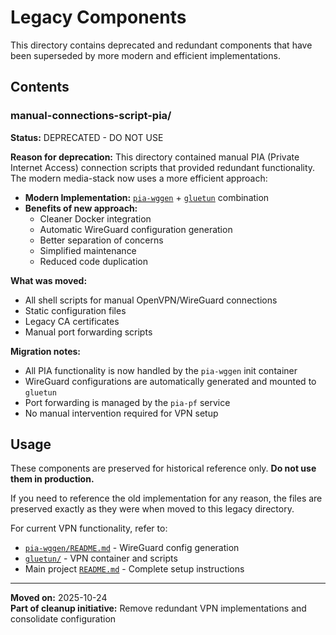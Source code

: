 # Legacy Components

This directory contains deprecated and redundant components that have been superseded by more modern and efficient implementations.

## Contents

### manual-connections-script-pia/

**Status:** DEPRECATED - DO NOT USE

**Reason for deprecation:** This directory contained manual PIA (Private Internet Access) connection scripts that provided redundant functionality. The modern media-stack now uses a more efficient approach:

- **Modern Implementation:** [`pia-wggen`](../pia-wggen/) + [`gluetun`](../gluetun/) combination
- **Benefits of new approach:**
  - Cleaner Docker integration
  - Automatic WireGuard configuration generation
  - Better separation of concerns
  - Simplified maintenance
  - Reduced code duplication

**What was moved:**
- All shell scripts for manual OpenVPN/WireGuard connections
- Static configuration files
- Legacy CA certificates
- Manual port forwarding scripts

**Migration notes:**
- All PIA functionality is now handled by the `pia-wggen` init container
- WireGuard configurations are automatically generated and mounted to `gluetun`
- Port forwarding is managed by the `pia-pf` service
- No manual intervention required for VPN setup

## Usage

These components are preserved for historical reference only. **Do not use them in production.**

If you need to reference the old implementation for any reason, the files are preserved exactly as they were when moved to this legacy directory.

For current VPN functionality, refer to:
- [`pia-wggen/README.md`](../pia-wggen/README.md) - WireGuard config generation
- [`gluetun/`](../gluetun/) - VPN container and scripts
- Main project [`README.md`](../README.md) - Complete setup instructions

---

**Moved on:** 2025-10-24  
**Part of cleanup initiative:** Remove redundant VPN implementations and consolidate configuration